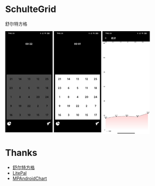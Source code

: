 # SchulteGrid
舒尔特方格

<img src="https://github.com/trueAndroidfans/SchulteGrid/blob/master/image/1.jpg" width="30%" /> <img src="https://github.com/trueAndroidfans/SchulteGrid/blob/master/image/2.jpg" width="30%" /> <img src="https://github.com/trueAndroidfans/SchulteGrid/blob/master/image/3.jpg" width="30%" />

# Thanks
+ [舒尔特方格](https://baike.baidu.com/item/%E8%88%92%E5%B0%94%E7%89%B9%E6%96%B9%E6%A0%BC/5372437?fr=aladdin)
+ [LitePal](https://github.com/guolindev/LitePal)
+ [MPAndroidChart](https://github.com/PhilJay/MPAndroidChart)
